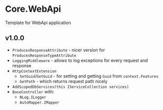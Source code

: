 ﻿# Core.WebApi
Template for WebApi application

## v1.0.0
* `ProducesResponseAttribute` - nicer version for `ProducesResponseTypeAttribute`
* `LoggingMiddleware` - allows to log exceptions for every request and response
* `HttpContextExtension`
	* `SetGuid`/`GetGuid` - for setting and getting `Guid` from `context.Features`
	* `GetPath` - which returns request path nicely
* `AddScopedDbServices(this IServiceCollection services)`
* `BaseController` with:
	* `NLog.ILogger`
	* `AutoMapper.IMapper`
